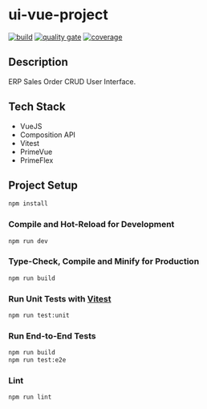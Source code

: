 # ui-vue-project
[![build](https://github.com/schambeck/vue-sales/actions/workflows/node.js.yml/badge.svg)](https://github.com/schambeck/vue-sales/actions/workflows/node.js.yml)
[![quality gate](https://sonarcloud.io/api/project_badges/measure?project=schambeck_vue-sales&metric=alert_status)](https://sonarcloud.io/summary/overall?id=schambeck_vue-sales)
[![coverage](https://sonarcloud.io/api/project_badges/measure?project=schambeck_vue-sales&metric=coverage)](https://sonarcloud.io/summary/overall?id=schambeck_vue-sales)

## Description

ERP Sales Order CRUD User Interface.

## Tech Stack

- VueJS
- Composition API
- Vitest
- PrimeVue
- PrimeFlex

## Project Setup

```sh
npm install
```

### Compile and Hot-Reload for Development

```sh
npm run dev
```

### Type-Check, Compile and Minify for Production

```sh
npm run build
```

### Run Unit Tests with [Vitest](https://vitest.dev/)

```sh
npm run test:unit
```

### Run End-to-End Tests

```sh
npm run build
npm run test:e2e
```

### Lint

```sh
npm run lint
```
